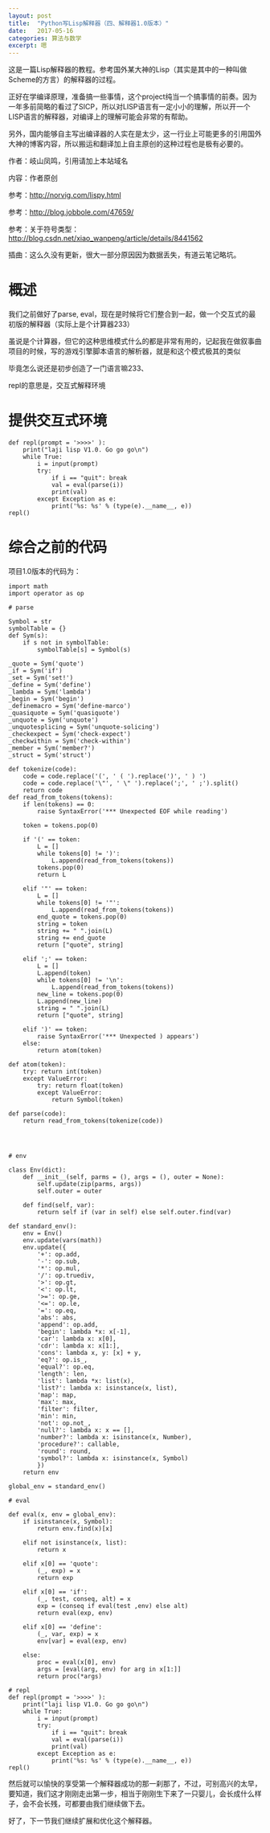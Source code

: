 ```yaml
---
layout: post
title:  "Python写Lisp解释器（四、解释器1.0版本）"
date:   2017-05-16
categories: 算法与数学
excerpt: 嗯
---
```


这是一篇Lisp解释器的教程。参考国外某大神的Lisp（其实是其中的一种叫做Scheme的方言）的解释器的过程。

正好在学编译原理，准备搞一些事情，这个project纯当一个搞事情的前奏。因为一年多前简略的看过了SICP，所以对LISP语言有一定小小的理解，所以开一个LISP语言的解释器，对编译上的理解可能会非常的有帮助。

另外，国内能够自主写出编译器的人实在是太少，这一行业上可能更多的引用国外大神的博客内容，所以搬运和翻译加上自主原创的这种过程也是极有必要的。

作者：岐山凤鸣，引用请加上本站域名

内容：作者原创

参考：http://norvig.com/lispy.html

参考：http://blog.jobbole.com/47659/

参考：关于符号类型：http://blog.csdn.net/xiao_wanpeng/article/details/8441562

插曲：这么久没有更新，很大一部分原因因为数据丢失，有道云笔记略坑。

# 概述

我们之前做好了parse, eval，现在是时候将它们整合到一起，做一个交互式的最初版的解释器（实际上是个计算器233）

虽说是个计算器，但它的这种思维模式什么的都是非常有用的，记起我在做叙事曲项目的时候，写的游戏引擎脚本语言的解析器，就是和这个模式极其的类似

毕竟怎么说还是初步创造了一门语言嘛233、

repl的意思是，交互式解释环境

# 提供交互式环境

```
def repl(prompt = '>>>>' ):
	print("laji lisp V1.0. Go go go\n")
	while True:
		i = input(prompt)
		try:
			if i == "quit": break
			val = eval(parse(i))
			print(val)
		except Exception as e:
			print('%s: %s' % (type(e).__name__, e))
repl()
````

# 综合之前的代码

项目1.0版本的代码为：

```
import math
import operator as op

# parse

Symbol = str
symbolTable = {}
def Sym(s):
	if s not in symbolTable:
		symbolTable[s] = Symbol(s)

_quote = Sym('quote')
_if = Sym('if')
_set = Sym('set!')
_define = Sym('define')
_lambda = Sym('lambda')
_begin = Sym('begin')
_definemacro = Sym('define-marco')
_quasiquote = Sym('quasiquote')
_unquote = Sym('unquote')
_unquotesplicing = Sym('unquote-solicing')
_checkexpect = Sym('check-expect')
_checkwithin = Sym('check-within')
_member = Sym('member?')
_struct = Sym('struct')

def tokenize(code):
	code = code.replace('(', ' ( ').replace(')', ' ) ')
	code = code.replace('\"', ' \" ').replace(';', ' ;').split()
	return code
def read_from_tokens(tokens):
	if len(tokens) == 0:
		raise SyntaxError('*** Unexpected EOF while reading')

	token = tokens.pop(0)
	
	if '(' == token:
		L = []
		while tokens[0] != ')':
			L.append(read_from_tokens(tokens))
		tokens.pop(0)
		return L

	elif '"' == token:
		L = []
		while tokens[0] != '"':
			L.append(read_from_tokens(tokens))
		end_quote = tokens.pop(0)
		string = token
		string += " ".join(L)
		string += end_quote
		return ["quote", string]

	elif ';' == token:
		L = []
		L.append(token)
		while tokens[0] != '\n':
			L.append(read_from_tokens(tokens))
		new_line = tokens.pop(0)
		L.append(new_line)
		string = " ".join(L)
		return ["quote", string]

	elif ')' == token:
		raise SyntaxError('*** Unexpected ) appears')
	else:
		return atom(token)

def atom(token):
	try: return int(token)
	except ValueError:
		try: return float(token)
		except ValueError:
			return Symbol(token)

def parse(code):
	return read_from_tokens(tokenize(code))




# env

class Env(dict):
	def __init__(self, parms = (), args = (), outer = None):
		self.update(zip(parms, args))
		self.outer = outer

	def find(self, var):
		return self if (var in self) else self.outer.find(var)	

def standard_env():
	env = Env()
	env.update(vars(math))
	env.update({
		'+': op.add,
		'-': op.sub,
		'*': op.mul,
		'/': op.truediv,
		'>': op.gt,
		'<': op.lt,
		'>=': op.ge,
		'<=': op.le,
		'=': op.eq,
		'abs': abs,
		'append': op.add,
		'begin': lambda *x: x[-1],
		'car': lambda x: x[0],
		'cdr': lambda x: x[1:],
		'cons': lambda x, y: [x] + y,
		'eq?': op.is_,
		'equal?': op.eq,
		'length': len,
		'list': lambda *x: list(x),
		'list?': lambda x: isinstance(x, list),
		'map': map,
		'max': max,
		'filter': filter,
		'min': min,
		'not': op.not_,
		'null?': lambda x: x == [],
		'number?': lambda x: isinstance(x, Number),
		'procedure?': callable,
		'round': round,
		'symbol?': lambda x: isinstance(x, Symbol)
		})
	return env

global_env = standard_env()

# eval

def eval(x, env = global_env):
	if isinstance(x, Symbol):
		return env.find(x)[x]

	elif not isinstance(x, list):
		return x

	elif x[0] == 'quote':
		(_, exp) = x
		return exp
	
	elif x[0] == 'if':
		(_, test, conseq, alt) = x
		exp = (conseq if eval(test ,env) else alt)
		return eval(exp, env)

	elif x[0] == 'define':
		(_, var, exp) = x
		env[var] = eval(exp, env)

	else:
		proc = eval(x[0], env)
		args = [eval(arg, env) for arg in x[1:]]
		return proc(*args)

# repl
def repl(prompt = '>>>>' ):
	print("laji lisp V1.0. Go go go\n")
	while True:
		i = input(prompt)
		try:
			if i == "quit": break
			val = eval(parse(i))
			print(val)
		except Exception as e:
			print('%s: %s' % (type(e).__name__, e))
repl()
```

然后就可以愉快的享受第一个解释器成功的那一刹那了，不过，可别高兴的太早，要知道，我们这才刚刚走出第一步，相当于刚刚生下来了一只婴儿，会长成什么样子，会不会长残，可都要由我们继续做下去。

好了，下一节我们继续扩展和优化这个解释器。

